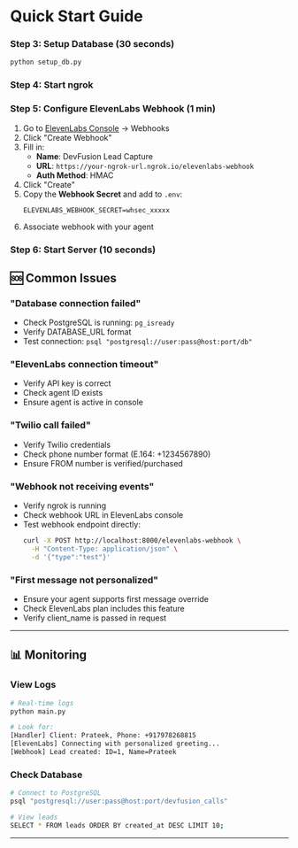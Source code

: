 # Quick Start Guide


### Step 3: Setup Database (30 seconds)

```bash
python setup_db.py
```

### Step 4: Start ngrok

### Step 5: Configure ElevenLabs Webhook (1 min)

1. Go to [ElevenLabs Console](https://elevenlabs.io/app/conversational-ai) → Webhooks
2. Click "Create Webhook"
3. Fill in:
   - **Name**: DevFusion Lead Capture
   - **URL**: `https://your-ngrok-url.ngrok.io/elevenlabs-webhook`
   - **Auth Method**: HMAC
4. Click "Create"
5. Copy the **Webhook Secret** and add to `.env`:
   ```env
   ELEVENLABS_WEBHOOK_SECRET=whsec_xxxxx
   ```
6. Associate webhook with your agent

### Step 6: Start Server (10 seconds)

## 🆘 Common Issues

### "Database connection failed"
- Check PostgreSQL is running: `pg_isready`
- Verify DATABASE_URL format
- Test connection: `psql "postgresql://user:pass@host:port/db"`

### "ElevenLabs connection timeout"
- Verify API key is correct
- Check agent ID exists
- Ensure agent is active in console

### "Twilio call failed"
- Verify Twilio credentials
- Check phone number format (E.164: +1234567890)
- Ensure FROM number is verified/purchased

### "Webhook not receiving events"
- Verify ngrok is running
- Check webhook URL in ElevenLabs console
- Test webhook endpoint directly:
  ```bash
  curl -X POST http://localhost:8000/elevenlabs-webhook \
    -H "Content-Type: application/json" \
    -d '{"type":"test"}'
  ```

### "First message not personalized"
- Ensure your agent supports first message override
- Check ElevenLabs plan includes this feature
- Verify client_name is passed in request

---

## 📊 Monitoring

### View Logs
```bash
# Real-time logs
python main.py

# Look for:
[Handler] Client: Prateek, Phone: +917978268815
[ElevenLabs] Connecting with personalized greeting...
[Webhook] Lead created: ID=1, Name=Prateek
```

### Check Database
```bash
# Connect to PostgreSQL
psql "postgresql://user:pass@host:port/devfusion_calls"

# View leads
SELECT * FROM leads ORDER BY created_at DESC LIMIT 10;
```

---
